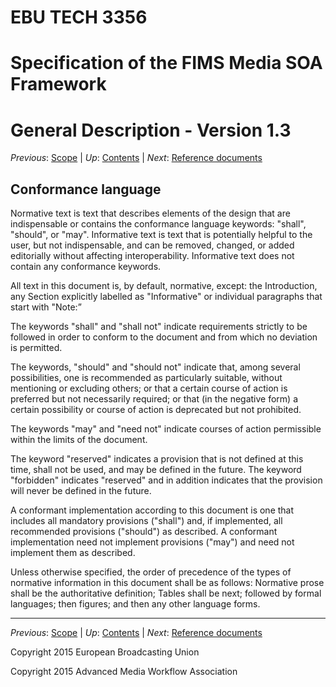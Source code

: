 # EBU TECH 3356
# Specification of the FIMS Media SOA Framework
# General Description - Version 1.3

_Previous_: [Scope](./scope.md) | _Up_: [Contents](./introduction.md) | _Next_: [Reference documents](./referenceDocuments.md) 

## Conformance language

Normative text is text that describes elements of the design that are indispensable or contains the conformance 
language keywords: "shall", "should", or "may". Informative text is text that is potentially helpful to the user, 
but not indispensable, and can be removed, changed, or added editorially without affecting interoperability. 
Informative text does not contain any conformance keywords.

All text in this document is, by default, normative, except: the Introduction, any Section explicitly labelled 
as "Informative" or individual paragraphs that start with "Note:”

The keywords "shall" and "shall not" indicate requirements strictly to be followed in order to conform to the 
document and from which no deviation is permitted.

The keywords, "should" and "should not" indicate that, among several possibilities, one is recommended as 
particularly suitable, without mentioning or excluding others; or that a certain course of action is preferred but 
not necessarily required; or that (in the negative form) a certain possibility or course of action is deprecated 
but not prohibited.

The keywords "may" and "need not" indicate courses of action permissible within the limits of the document.

The keyword "reserved" indicates a provision that is not defined at this time, shall not be used, and may be 
defined in the future. The keyword "forbidden" indicates "reserved" and in addition indicates that the provision 
will never be defined in the future.

A conformant implementation according to this document is one that includes all mandatory provisions ("shall") 
and, if implemented, all recommended provisions ("should") as described. A conformant implementation need not 
implement provisions ("may") and need not implement them as described.

Unless otherwise specified, the order of precedence of the types of normative information in this document shall 
be as follows: Normative prose shall be the authoritative definition; Tables shall be next; followed by formal 
languages; then figures; and then any other language forms.

* * *

_Previous_: [Scope](./scope.md) | _Up_: [Contents](./introduction.md) | _Next_: [Reference documents](./referenceDocuments.md) 

Copyright 2015 European Broadcasting Union

Copyright 2015 Advanced Media Workflow Association
